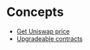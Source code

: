 # Concepts

- [Get Uniswap price](./get-uniswap-price/README.md)
- [Upgradeable contracts](./upgradeable-contracts/readme.md)
